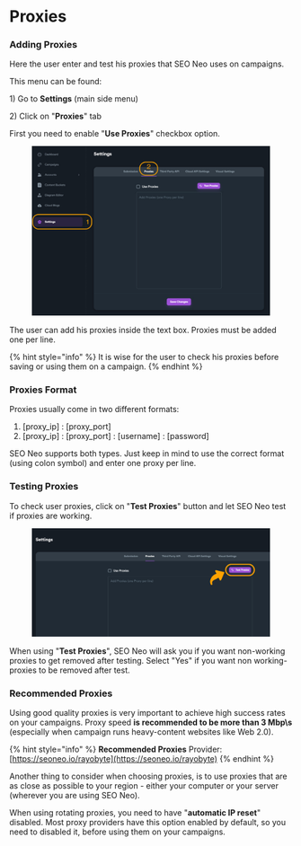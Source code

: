 # Proxies

### Adding Proxies

Here the user enter and test his proxies that SEO Neo uses on campaigns.

This menu can be found:

1\) Go to **Settings** (main side menu)

2\) Click on "**Proxies**" tab

First you need to enable "**Use Proxies**" checkbox option.

<figure><img src="../../.gitbook/assets/settings - proxies.jpg" alt=""><figcaption></figcaption></figure>

The user can add his proxies inside the text box. Proxies must be added one per line.&#x20;

{% hint style="info" %}
It is wise for the user to check his proxies before saving or using them on a campaign.
{% endhint %}

### Proxies Format

Proxies usually come in two different formats:

1. \[proxy\_ip] : \[proxy\_port]
2. \[proxy\_ip] : \[proxy\_port] : \[username] : \[password]

SEO Neo supports both types. Just keep in mind to use the correct format (using colon symbol) and enter one proxy per line.

### Testing Proxies

To check user proxies, click on "**Test Proxies**" button and let SEO Neo test if proxies are working.

<figure><img src="../../.gitbook/assets/settings proxies test.jpg" alt=""><figcaption></figcaption></figure>

When using "**Test Proxies**", SEO Neo will ask you if you want non-working proxies to get removed after testing. Select "Yes" if you want non working-proxies to be removed after test.

### Recommended Proxies

Using good quality proxies is very important to achieve high success rates on your campaigns. Proxy speed **is recommended to be more than 3 Mbp\s** (especially when campaign runs heavy-content websites like Web 2.0).

{% hint style="info" %}
**Recommended Proxies** Provider: [https://seoneo.io/rayobyte](https://seoneo.io/rayobyte)
{% endhint %}

Another thing to consider when choosing proxies, is to use proxies that are as close as possible to your region - either your computer or your server (wherever you are using SEO Neo).

When using rotating proxies, you need to have "**automatic IP reset**" disabled. Most proxy providers have this option enabled by default, so you need to disabled it, before using them on your campaigns.
